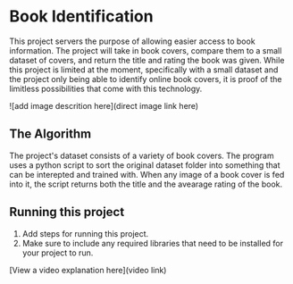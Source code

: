 # Book Identification

This project servers the purpose of allowing easier access to book information. The project will take in book covers, compare them to a small dataset of covers, and return the title and rating the book was given. While this project is limited at the moment, specifically with a small dataset and the project only being able to identify online book covers, it is proof of the limitless possibilities that come with this technology.

![add image descrition here](direct image link here)

## The Algorithm

The project's dataset consists of a variety of book covers. The program uses a python script to sort the original dataset folder into something that can be interepted and trained with. When any image of a book cover is fed into it, the script returns both the title and the avearage rating of the book. 

## Running this project

1. Add steps for running this project.
2. Make sure to include any required libraries that need to be installed for your project to run.

[View a video explanation here](video link)
